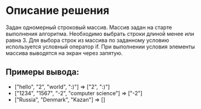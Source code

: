 #  Описание решения
Задан одномерный строковый массив. Массив задан на старте выполнения алгоритма. Необходимо выбрать строки длиной менее или равна 3. Для выбора строк из  массива по заданному условию используется условный оператор if. При выполнении условия элементы массива выводятся на экран через запятую.

## Примеры вывода:
* ["hello", "2", "world", ":)"] => ["2", ":)"]
* ["1234", "1567", "-2", "computer science"] => ["-2"]
* ["Russia", "Denmark", "Kazan"] => []